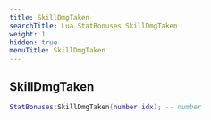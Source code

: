 ```yaml
---
title: SkillDmgTaken
searchTitle: Lua StatBonuses SkillDmgTaken
weight: 1
hidden: true
menuTitle: SkillDmgTaken
---
```

## SkillDmgTaken
```lua
StatBonuses:SkillDmgTaken(number idx); -- number
```